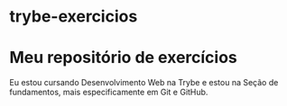 # trybe-exercicios
# Meu repositório de exercícios 


Eu estou cursando Desenvolvimento Web na Trybe 
e estou na Seção de fundamentos, mais especificamente em Git e GitHub.